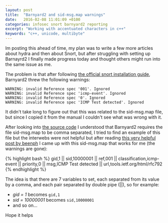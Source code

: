 ```yaml
---
layout: post
title:  "Barnyard2 and sid-msg.map warnings"
date:   2016-02-08 11:01:09 +0100
categories: infosec snort barnyard2 reporting
excerpt: "Working with accentuated characters in c++"
keywords: "c++, unicode, multibyte"
---
```



Im posting this ahead of time, my plan was to write a few more articles about hydra and then about Snort, but after struggling with setting up Barnayrd2 I finally made progress today and thought others might run into the same issue as me.

The problem is that after following [the official snort installation guide][1], Barnyard2 threw the following warnings:

    WARNING: invalid Reference spec '001'. Ignored
    WARNING: invalid Reference spec 'icmp-event'. Ignored
    WARNING: invalid Reference spec '0'. Ignored
    WARNING: invalid Reference spec 'ICMP Test detected'. Ignored


It didn't take long to figure out that this was related to the sid-msg.map file, but since I copied it from the manual I couldn't see what was wrong with it.

After looking into [the source code][2] I understood that Barnyard2 requires the file sid-msg.map to be comma separated, I tried to find an example of this file but the interwebs were not helpful but after reading [this very helpful post by beenph][3] I came up with this sid-msg.map that works for me (the warnings are gone):

{% highlight bash %}
gid,1 || sid,10000001 || ref,001 || classification,icmp-event || priority,0 || msg,ICMP Test detected || url,tools.ietf.org/html/rfc792
{% endhighlight %}

The idea is that there are 7 variables to set, each separated from its value by a comma, and each pair separated by double pipe (\|\|), so for example:

* _gid = 1_ becomes `gid,1`
* _sid = 10000001_ becomes `sid,10000001`
* and so on...


Hope it helps


[1]: https://snort.org/documents/snort-2-9-8-x-on-ubuntu-12-lts-and-14-lts-and-15
[2]: https://github.com/firnsy/barnyard2/blob/40b046d2d814ab6a75e218a10bc5272149362158/src/map.c
[3]: http://seclists.org/snort/2013/q3/815